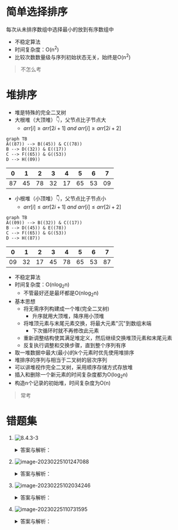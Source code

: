 # 简单选择排序
每次从未排序数组中选择最小的放到有序数组中

- 不稳定算法
- 时间复杂度：O(n<sup>2</sup>)
- 比较次数数量级与序列初始状态无关，始终是O(n<sup>2</sup>)

> 不怎么考
# 堆排序

- 堆是特殊的完全二叉树
- 大根堆（大顶堆）👇，父节点比子节点大
	- $arr[i] \ge arr[2i+1]\ and\ arr[i] \ge arr[2i+2]$
```mermaid
graph TB
A((87)) --> B((45)) & C((78))
B --> D((32)) & E((17))
C --> F((65)) & G((53))
D --> H((09))
```
|  0 |  1 |  2 |  3 |  4 |  5 |  6 |  7 |
| :--: | :--: | :--: | :--: | :--: | :--: | :--: | :--: |
| 87 | 45 | 78 | 32 | 17 | 65 | 53 | 09 |
- 小根堆（小顶堆）👇，父节点比子节点小
	- $arr[i] \le arr[2i+1]\ and\ arr[i] \le arr[2i+2]$ 
```mermaid
graph TB
A((09)) --> B((32)) & C((17))
B --> D((45)) & E((78))
C --> F((65)) & G((53))
D --> H((87))
```
|  0 |  1 |  2 |  3 |  4 |  5 |  6 |  7 |
| :--: | :--: | :--: | :--: | :--: | :--: | :--: | :--: |
| 09 | 32 | 17 | 45 | 78 | 65 | 53 | 87 |
- 不稳定算法
- 时间复杂度：O(nlog<sub>2</sub>n)
  - 不管最好还是最坏都是O(nlog<sub>2</sub>n)
- 基本思想
  - 将无需序列构建成一个堆(完全二叉树)
  	- 升序就用大顶堆，降序用小顶堆
  - 将堆顶元素与末尾元素交换，将最大元素"沉"到数组末端
  	- 下次循环时就不再修改此元素
  - 重新调整结构使其满足堆定义，然后继续交换堆顶元素和末尾元素
  - 反复执行调整和交换步骤，直到整个序列有序
- 取一堆数据中最大(最小)的k个元素时优先使用堆排序
- 堆排序的序列与相当于二叉树的层次序列
- 可以讲堆视作完全二叉树，采用顺序存储方式存放堆
- 插入和删除一个新元素的时间复杂度都为O(log<sub>2</sub>n)
- 构造n个记录的初始堆，时间复杂度为O(n)
> 常考
# 错题集
1. ![8.4.3-3](../images/8.4.3-3.png)
   <details>
        <summary>答案与解析：</summary>
        <br />
        答案： D
        <br />
        解析：<br />
        没看懂<br />
        <img src="../images/8.4.3-3-answer.png" alt="../images/8.4.3-3-answer.png" />
   </details>

2. ![image-20230225101247088](../images/image-20230225101247088.png)
    <details>
    <summary>答案与解析：</summary>
    <br />
    答案： D
    <br />
    解析：<br />
    <img src="../images/image-20230225101750159.png" />
    </details>

3. ![image-20230225102034246](../images/image-20230225102034246.png)
    <details>
      <summary>答案与解析：</summary>
      <br />
      答案： B
      <br />
      解析：<br />
	  堆是一棵完全二叉树，小顶堆的最大关键字一定在叶子结点(非叶子结点会有子结点，定义是父结点一定比子结点小)<br />
    	<span>完全二叉树的最后一个非叶子结点为</span><mjx-container class="MathJax" jax="SVG" style="position: relative;"><svg xmlns="http://www.w3.org/2000/svg" width="5.629ex" height="2.262ex" role="img" focusable="false" viewBox="0 -750 2488 1000" xmlns:xlink="http://www.w3.org/1999/xlink" aria-hidden="true" style="vertical-align: -0.566ex;"><defs><path id="MJX-107-TEX-N-230A" d="M174 734Q174 735 175 737T177 740T180 744T184 747T189 749T196 750Q206 748 214 735V-210H310H373Q401 -210 411 -213T422 -230T411 -247T369 -251Q362 -251 338 -251T298 -250H190Q178 -246 174 -234V734Z"></path><path id="MJX-107-TEX-I-1D45B" d="M21 287Q22 293 24 303T36 341T56 388T89 425T135 442Q171 442 195 424T225 390T231 369Q231 367 232 367L243 378Q304 442 382 442Q436 442 469 415T503 336T465 179T427 52Q427 26 444 26Q450 26 453 27Q482 32 505 65T540 145Q542 153 560 153Q580 153 580 145Q580 144 576 130Q568 101 554 73T508 17T439 -10Q392 -10 371 17T350 73Q350 92 386 193T423 345Q423 404 379 404H374Q288 404 229 303L222 291L189 157Q156 26 151 16Q138 -11 108 -11Q95 -11 87 -5T76 7T74 17Q74 30 112 180T152 343Q153 348 153 366Q153 405 129 405Q91 405 66 305Q60 285 60 284Q58 278 41 278H27Q21 284 21 287Z"></path><path id="MJX-107-TEX-N-2F" d="M423 750Q432 750 438 744T444 730Q444 725 271 248T92 -240Q85 -250 75 -250Q68 -250 62 -245T56 -231Q56 -221 230 257T407 740Q411 750 423 750Z"></path><path id="MJX-107-TEX-N-32" d="M109 429Q82 429 66 447T50 491Q50 562 103 614T235 666Q326 666 387 610T449 465Q449 422 429 383T381 315T301 241Q265 210 201 149L142 93L218 92Q375 92 385 97Q392 99 409 186V189H449V186Q448 183 436 95T421 3V0H50V19V31Q50 38 56 46T86 81Q115 113 136 137Q145 147 170 174T204 211T233 244T261 278T284 308T305 340T320 369T333 401T340 431T343 464Q343 527 309 573T212 619Q179 619 154 602T119 569T109 550Q109 549 114 549Q132 549 151 535T170 489Q170 464 154 447T109 429Z"></path><path id="MJX-107-TEX-N-230B" d="M229 734Q229 735 230 737T232 740T235 744T239 747T244 749T251 750Q262 748 269 735V-235Q266 -240 256 -249L147 -250H77Q43 -250 32 -247T21 -230T32 -213T72 -209Q79 -209 99 -209T133 -210H229V734Z"></path></defs><g stroke="currentColor" fill="currentColor" stroke-width="0" transform="scale(1,-1)"><g data-mml-node="math"><g data-mml-node="mo"><use data-c="230A" xlink:href="#MJX-107-TEX-N-230A"></use></g><g data-mml-node="mi" transform="translate(444,0)"><use data-c="1D45B" xlink:href="#MJX-107-TEX-I-1D45B"></use></g><g data-mml-node="TeXAtom" data-mjx-texclass="ORD" transform="translate(1044,0)"><g data-mml-node="mo"><use data-c="2F" xlink:href="#MJX-107-TEX-N-2F"></use></g></g><g data-mml-node="mn" transform="translate(1544,0)"><use data-c="32" xlink:href="#MJX-107-TEX-N-32"></use></g><g data-mml-node="mo" transform="translate(2044,0)"><use data-c="230B" xlink:href="#MJX-107-TEX-N-230B"></use></g></g></g></svg><mjx-assistive-mml unselectable="on" display="inline"><math xmlns="http://www.w3.org/1998/Math/MathML"><mo fence="false" stretchy="false">⌊</mo><mi>n</mi><mrow data-mjx-texclass="ORD"><mo>/</mo></mrow><mn>2</mn><mo fence="false" stretchy="false">⌋</mo></math></mjx-assistive-mml></mjx-container><script type="math/tex">\lfloor n/2 \rfloor</script><span>,所以关键字最大纪录的存储范围是</span><mjx-container class="MathJax" jax="SVG" style="position: relative;"><svg xmlns="http://www.w3.org/2000/svg" width="13.9ex" height="2.262ex" role="img" focusable="false" viewBox="0 -750 6144 1000" xmlns:xlink="http://www.w3.org/1999/xlink" aria-hidden="true" style="vertical-align: -0.566ex;"><defs><path id="MJX-152-TEX-N-230A" d="M174 734Q174 735 175 737T177 740T180 744T184 747T189 749T196 750Q206 748 214 735V-210H310H373Q401 -210 411 -213T422 -230T411 -247T369 -251Q362 -251 338 -251T298 -250H190Q178 -246 174 -234V734Z"></path><path id="MJX-152-TEX-I-1D45B" d="M21 287Q22 293 24 303T36 341T56 388T89 425T135 442Q171 442 195 424T225 390T231 369Q231 367 232 367L243 378Q304 442 382 442Q436 442 469 415T503 336T465 179T427 52Q427 26 444 26Q450 26 453 27Q482 32 505 65T540 145Q542 153 560 153Q580 153 580 145Q580 144 576 130Q568 101 554 73T508 17T439 -10Q392 -10 371 17T350 73Q350 92 386 193T423 345Q423 404 379 404H374Q288 404 229 303L222 291L189 157Q156 26 151 16Q138 -11 108 -11Q95 -11 87 -5T76 7T74 17Q74 30 112 180T152 343Q153 348 153 366Q153 405 129 405Q91 405 66 305Q60 285 60 284Q58 278 41 278H27Q21 284 21 287Z"></path><path id="MJX-152-TEX-N-2F" d="M423 750Q432 750 438 744T444 730Q444 725 271 248T92 -240Q85 -250 75 -250Q68 -250 62 -245T56 -231Q56 -221 230 257T407 740Q411 750 423 750Z"></path><path id="MJX-152-TEX-N-32" d="M109 429Q82 429 66 447T50 491Q50 562 103 614T235 666Q326 666 387 610T449 465Q449 422 429 383T381 315T301 241Q265 210 201 149L142 93L218 92Q375 92 385 97Q392 99 409 186V189H449V186Q448 183 436 95T421 3V0H50V19V31Q50 38 56 46T86 81Q115 113 136 137Q145 147 170 174T204 211T233 244T261 278T284 308T305 340T320 369T333 401T340 431T343 464Q343 527 309 573T212 619Q179 619 154 602T119 569T109 550Q109 549 114 549Q132 549 151 535T170 489Q170 464 154 447T109 429Z"></path><path id="MJX-152-TEX-N-230B" d="M229 734Q229 735 230 737T232 740T235 744T239 747T244 749T251 750Q262 748 269 735V-235Q266 -240 256 -249L147 -250H77Q43 -250 32 -247T21 -230T32 -213T72 -209Q79 -209 99 -209T133 -210H229V734Z"></path><path id="MJX-152-TEX-N-2B" d="M56 237T56 250T70 270H369V420L370 570Q380 583 389 583Q402 583 409 568V270H707Q722 262 722 250T707 230H409V-68Q401 -82 391 -82H389H387Q375 -82 369 -68V230H70Q56 237 56 250Z"></path><path id="MJX-152-TEX-N-31" d="M213 578L200 573Q186 568 160 563T102 556H83V602H102Q149 604 189 617T245 641T273 663Q275 666 285 666Q294 666 302 660V361L303 61Q310 54 315 52T339 48T401 46H427V0H416Q395 3 257 3Q121 3 100 0H88V46H114Q136 46 152 46T177 47T193 50T201 52T207 57T213 61V578Z"></path><path id="MJX-152-TEX-N-223C" d="M55 166Q55 241 101 304T222 367Q260 367 296 349T362 304T421 252T484 208T554 189Q616 189 655 236T694 338Q694 350 698 358T708 367Q722 367 722 334Q722 260 677 197T562 134H554Q517 134 481 152T414 196T355 248T292 293T223 311Q179 311 145 286Q109 257 96 218T80 156T69 133Q55 133 55 166Z"></path></defs><g stroke="currentColor" fill="currentColor" stroke-width="0" transform="scale(1,-1)"><g data-mml-node="math"><g data-mml-node="mo"><use data-c="230A" xlink:href="#MJX-152-TEX-N-230A"></use></g><g data-mml-node="mi" transform="translate(444,0)"><use data-c="1D45B" xlink:href="#MJX-152-TEX-I-1D45B"></use></g><g data-mml-node="TeXAtom" data-mjx-texclass="ORD" transform="translate(1044,0)"><g data-mml-node="mo"><use data-c="2F" xlink:href="#MJX-152-TEX-N-2F"></use></g></g><g data-mml-node="mn" transform="translate(1544,0)"><use data-c="32" xlink:href="#MJX-152-TEX-N-32"></use></g><g data-mml-node="mo" transform="translate(2044,0)"><use data-c="230B" xlink:href="#MJX-152-TEX-N-230B"></use></g><g data-mml-node="mo" transform="translate(2710.2,0)"><use data-c="2B" xlink:href="#MJX-152-TEX-N-2B"></use></g><g data-mml-node="mn" transform="translate(3710.4,0)"><use data-c="31" xlink:href="#MJX-152-TEX-N-31"></use></g><g data-mml-node="mo" transform="translate(4488.2,0)"><use data-c="223C" xlink:href="#MJX-152-TEX-N-223C"></use></g><g data-mml-node="mi" transform="translate(5544,0)"><use data-c="1D45B" xlink:href="#MJX-152-TEX-I-1D45B"></use></g></g></g></svg><mjx-assistive-mml unselectable="on" display="inline"><math xmlns="http://www.w3.org/1998/Math/MathML"><mo fence="false" stretchy="false">⌊</mo><mi>n</mi><mrow data-mjx-texclass="ORD"><mo>/</mo></mrow><mn>2</mn><mo fence="false" stretchy="false">⌋</mo><mo>+</mo><mn>1</mn><mo>∼</mo><mi>n</mi></math></mjx-assistive-mml></mjx-container><script type="math/tex">\lfloor n/2 \rfloor + 1 \sim n</script>
    </details>

4. ![image-20230225110731595](../images/image-20230225110731595.png)
    <details>
      <summary>答案与解析：</summary>
      <br />
      答案： C
      <br />
      解析：<br />
      删除后最后一位进行补位<br />
      <img src="../images/image-20230225111421985.png" /><br />
      先和<code>15</code>比较,符合定义不换位<br />
      再和<code>10</code>比较，不符合定义交换<code>12</code>和<code>10</code><br />
      再向下判断，与<code>16</code>比较，符合定义不换位<br />
      一共比较3次
    </details>
    
    

